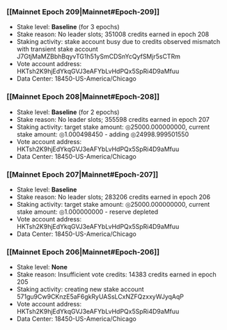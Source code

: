 ### [[Mainnet Epoch 209|Mainnet#Epoch-209]]
* Stake level: **Baseline** (for 3 epochs)
* Stake reason: No leader slots; 351008 credits earned in epoch 208
* Staking activity: stake account busy due to credits observed mismatch with transient stake account J7GtjMaMZBbhBqyvTG1h51ySmCDSnYcQyfSMjr5sCTRm
* Vote account address: HKTsh2K9hjEdYkqGVJ3eAFYbLvHdPQx5SpRi4D9aMfuu
* Data Center: 18450-US-America/Chicago
### [[Mainnet Epoch 208|Mainnet#Epoch-208]]
* Stake level: **Baseline** (for 2 epochs)
* Stake reason: No leader slots; 355598 credits earned in epoch 207
* Staking activity: target stake amount: ◎25000.000000000, current stake amount: ◎1.000498450 - adding ◎24998.999501550
* Vote account address: HKTsh2K9hjEdYkqGVJ3eAFYbLvHdPQx5SpRi4D9aMfuu
* Data Center: 18450-US-America/Chicago
### [[Mainnet Epoch 207|Mainnet#Epoch-207]]
* Stake level: **Baseline**
* Stake reason: No leader slots; 283206 credits earned in epoch 206
* Staking activity: target stake amount: ◎25000.000000000, current stake amount: ◎1.000000000 - reserve depleted
* Vote account address: HKTsh2K9hjEdYkqGVJ3eAFYbLvHdPQx5SpRi4D9aMfuu
* Data Center: 18450-US-America/Chicago
### [[Mainnet Epoch 206|Mainnet#Epoch-206]]
* Stake level: **None**
* Stake reason: Insufficient vote credits: 14383 credits earned in epoch 205
* Staking activity: creating new stake account 571gu9Cw9CKnzE5aF6gkRyUASsLCxNZFQzxxyWJyqAqP
* Vote account address: HKTsh2K9hjEdYkqGVJ3eAFYbLvHdPQx5SpRi4D9aMfuu
* Data Center: 18450-US-America/Chicago